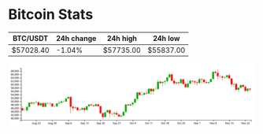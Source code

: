 # Bitcoin Stats

BTC/USDT|24h change|24h high|24h low|
|---|---|---|---|
|$57028.40|-1.04%|$57735.00|$55837.00|

<img src="./chart.svg">

